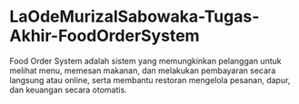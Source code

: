 # LaOdeMurizalSabowaka-Tugas-Akhir-FoodOrderSystem
Food Order System adalah sistem yang memungkinkan pelanggan untuk melihat menu, memesan makanan, dan melakukan pembayaran secara langsung atau online, serta membantu restoran mengelola pesanan, dapur, dan keuangan secara otomatis.
